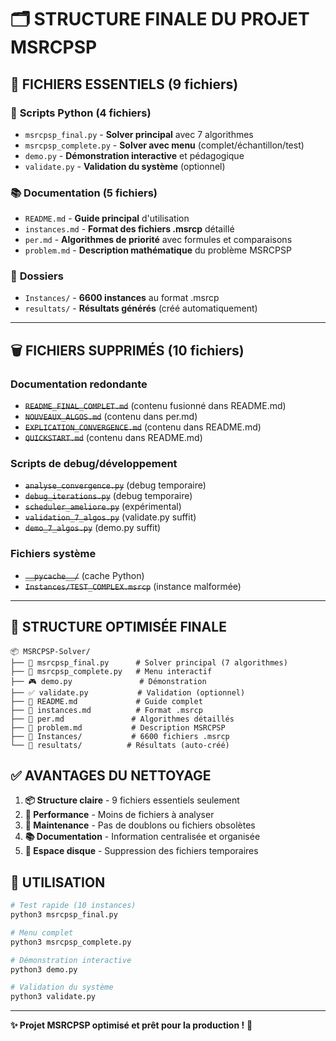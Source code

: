 # 🗂️ STRUCTURE FINALE DU PROJET MSRCPSP

## 📁 **FICHIERS ESSENTIELS** (9 fichiers)

### 🐍 **Scripts Python** (4 fichiers)
- `msrcpsp_final.py` - **Solver principal** avec 7 algorithmes
- `msrcpsp_complete.py` - **Solver avec menu** (complet/échantillon/test)
- `demo.py` - **Démonstration interactive** et pédagogique
- `validate.py` - **Validation du système** (optionnel)

### 📚 **Documentation** (5 fichiers)
- `README.md` - **Guide principal** d'utilisation
- `instances.md` - **Format des fichiers .msrcp** détaillé
- `per.md` - **Algorithmes de priorité** avec formules et comparaisons
- `problem.md` - **Description mathématique** du problème MSRCPSP

### 📁 **Dossiers**
- `Instances/` - **6600 instances** au format .msrcp
- `resultats/` - **Résultats générés** (créé automatiquement)

---

## 🗑️ **FICHIERS SUPPRIMÉS** (10 fichiers)

### Documentation redondante
- ~~`README_FINAL_COMPLET.md`~~ (contenu fusionné dans README.md)
- ~~`NOUVEAUX_ALGOS.md`~~ (contenu dans per.md)
- ~~`EXPLICATION_CONVERGENCE.md`~~ (contenu dans README.md)
- ~~`QUICKSTART.md`~~ (contenu dans README.md)

### Scripts de debug/développement
- ~~`analyse_convergence.py`~~ (debug temporaire)
- ~~`debug_iterations.py`~~ (debug temporaire)  
- ~~`scheduler_ameliore.py`~~ (expérimental)
- ~~`validation_7_algos.py`~~ (validate.py suffit)
- ~~`demo_7_algos.py`~~ (demo.py suffit)

### Fichiers système
- ~~`__pycache__/`~~ (cache Python)
- ~~`Instances/TEST_COMPLEX.msrcp`~~ (instance malformée)

---

## 🎯 **STRUCTURE OPTIMISÉE FINALE**

```
📦 MSRCPSP-Solver/
├── 🐍 msrcpsp_final.py      # Solver principal (7 algorithmes)
├── 🐍 msrcpsp_complete.py   # Menu interactif
├── 🎮 demo.py               # Démonstration
├── ✅ validate.py           # Validation (optionnel)
├── 📄 README.md             # Guide complet
├── 📄 instances.md          # Format .msrcp
├── 📄 per.md               # Algorithmes détaillés  
├── 📄 problem.md           # Description MSRCPSP
├── 📁 Instances/           # 6600 fichiers .msrcp
└── 📁 resultats/          # Résultats (auto-créé)
```

## ✅ **AVANTAGES DU NETTOYAGE**

1. **📦 Structure claire** - 9 fichiers essentiels seulement
2. **🚀 Performance** - Moins de fichiers à analyser
3. **🧹 Maintenance** - Pas de doublons ou fichiers obsolètes
4. **📚 Documentation** - Information centralisée et organisée
5. **💾 Espace disque** - Suppression des fichiers temporaires

## 🎯 **UTILISATION**

```bash
# Test rapide (10 instances)
python3 msrcpsp_final.py

# Menu complet
python3 msrcpsp_complete.py

# Démonstration interactive
python3 demo.py

# Validation du système
python3 validate.py
```

---

**✨ Projet MSRCPSP optimisé et prêt pour la production !** 🚀
